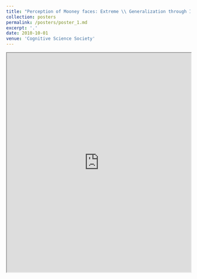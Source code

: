 ```yaml
---
title: "Perception of Mooney faces: Extreme \\ Generalization through Inverse rendering?"
collection: posters
permalink: /posters/poster_1.md
excerpt: '.'
date: 2010-10-01
venue: 'Cognitive Science Society'
---
```

<iframe src="https://drive.google.com/file/d/1GTpyMBFDUINX2ZG5t_2JtQtwOA4rarMR/view?usp=sharing" width="100%" height="600px"></iframe>



